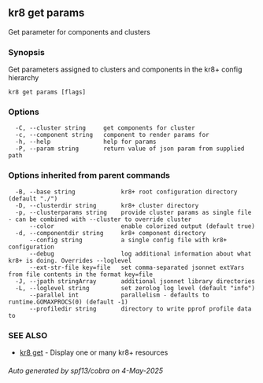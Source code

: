 ## kr8 get params

Get parameter for components and clusters

### Synopsis

Get parameters assigned to clusters and components in the kr8+ config hierarchy

```
kr8 get params [flags]
```

### Options

```
  -C, --cluster string     get components for cluster
  -c, --component string   component to render params for
  -h, --help               help for params
  -P, --param string       return value of json param from supplied path
```

### Options inherited from parent commands

```
  -B, --base string             kr8+ root configuration directory (default "./")
  -D, --clusterdir string       kr8+ cluster directory
  -p, --clusterparams string    provide cluster params as single file - can be combined with --cluster to override cluster
      --color                   enable colorized output (default true)
  -d, --componentdir string     kr8+ component directory
      --config string           a single config file with kr8+ configuration
      --debug                   log additional information about what kr8+ is doing. Overrides --loglevel
      --ext-str-file key=file   set comma-separated jsonnet extVars from file contents in the format key=file
  -J, --jpath stringArray       additional jsonnet library directories
  -L, --loglevel string         set zerolog log level (default "info")
      --parallel int            parallelism - defaults to runtime.GOMAXPROCS(0) (default -1)
      --profiledir string       directory to write pprof profile data to
```

### SEE ALSO

* [kr8 get](kr8_get.md)	 - Display one or many kr8+ resources

###### Auto generated by spf13/cobra on 4-May-2025

